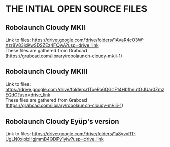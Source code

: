 # THE INTIAL OPEN SOURCE FILES

## Robolaunch Cloudy MKII 

Link to files: https://drive.google.com/drive/folders/1AVaR4cO3W-Xzr8V83ixKwSDSZEz4FQwA?usp=drive_link  
These files are gathered from Grabcad (https://grabcad.com/library/robolaunch-cloudy-mkii-1)  

## Robolaunch Cloudy MKIII 

Link to files: https://drive.google.com/drive/folders/1ToeRo6QGcF14Hbfhnu1OJUar0ZmzEQdG?usp=drive_link  
These files are gathered from Grabcad (https://grabcad.com/library/robolaunch-cloudy-mkiii-1)  

## Robolaunch Cloudy Eyüp's version

Link to files: https://drive.google.com/drive/folders/1a8yvvRT-UgLN0xipbHgjmmB4QDPy1yiw?usp=drive_link    
